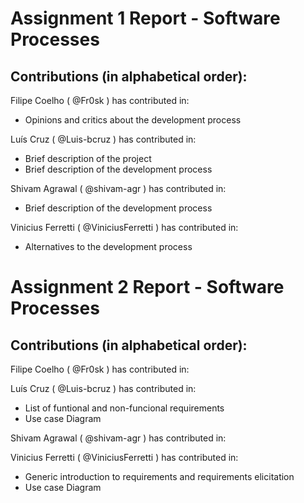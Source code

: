 # Assignment 1 Report - Software Processes
## Contributions (in alphabetical order):
Filipe Coelho ( @Fr0sk ) has contributed in:
* Opinions and critics about the development process

Luís Cruz ( @Luis-bcruz ) has contributed in:
* Brief description of the project
* Brief description of the development process
      
Shivam Agrawal ( @shivam-agr ) has contributed in:
* Brief description of the development process
      
Vinicius Ferretti ( @ViniciusFerretti ) has contributed in:
* Alternatives to the development process

# Assignment 2 Report - Software Processes
## Contributions (in alphabetical order):

Filipe Coelho ( @Fr0sk ) has contributed in:

Luís Cruz ( @Luis-bcruz ) has contributed in:
* List of funtional and non-funcional requirements
* Use case Diagram

Shivam Agrawal ( @shivam-agr ) has contributed in:


Vinicius Ferretti ( @ViniciusFerretti ) has contributed in:
* Generic introduction to requirements and requirements elicitation 
* Use case Diagram
